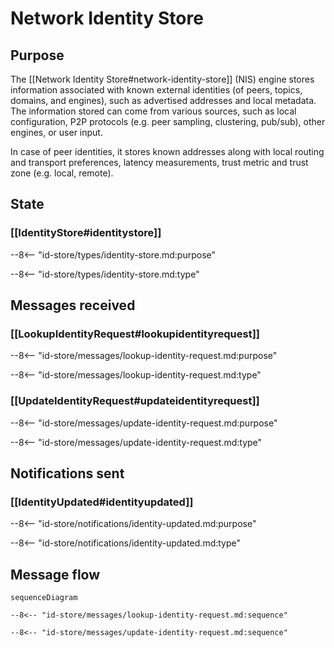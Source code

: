<div class="engine" markdown>

# Network Identity Store

## Purpose

<!-- --8<-- [start:purpose] -->
The [[Network Identity Store#network-identity-store]] (NIS) engine stores information associated with known external identities (of peers, topics, domains, and engines), such as advertised addresses and local metadata.
The information stored can come from various sources, such as local configuration, P2P protocols (e.g. peer sampling, clustering, pub/sub), other engines, or user input.

In case of peer identities, it stores known addresses along with local routing and transport preferences, latency measurements, trust metric and trust zone (e.g. local, remote).
<!-- --8<-- [end:purpose] -->

## State

### [[IdentityStore#identitystore]]

--8<-- "id-store/types/identity-store.md:purpose"

--8<-- "id-store/types/identity-store.md:type"

## Messages received

### [[LookupIdentityRequest#lookupidentityrequest]]

--8<-- "id-store/messages/lookup-identity-request.md:purpose"

--8<-- "id-store/messages/lookup-identity-request.md:type"

### [[UpdateIdentityRequest#updateidentityrequest]]

--8<-- "id-store/messages/update-identity-request.md:purpose"

--8<-- "id-store/messages/update-identity-request.md:type"

## Notifications sent

### [[IdentityUpdated#identityupdated]]

--8<-- "id-store/notifications/identity-updated.md:purpose"

--8<-- "id-store/notifications/identity-updated.md:type"

## Message flow

<!-- --8<-- [start:messages] -->
```mermaid
sequenceDiagram

--8<-- "id-store/messages/lookup-identity-request.md:sequence"

--8<-- "id-store/messages/update-identity-request.md:sequence"
```
<!-- --8<-- [end:messages] -->

</div>
